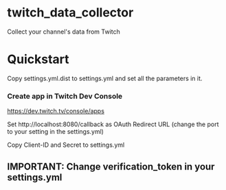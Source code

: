 # twitch_data_collector
Collect your channel's data from Twitch

# Quickstart

Copy settings.yml.dist to settings.yml and set all the parameters in it.

### Create app in Twitch Dev Console
https://dev.twitch.tv/console/apps

Set http://localhost:8080/callback as OAuth Redirect URL (change the port to your setting in the settings.yml)

Copy Client-ID and Secret to settings.yml

## IMPORTANT: Change verification_token in your settings.yml
